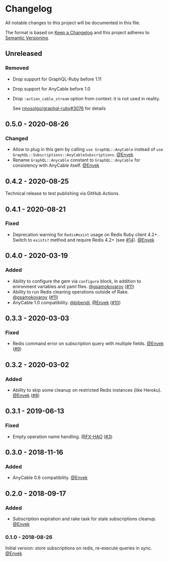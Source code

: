 # Changelog

All notable changes to this project will be documented in this file.

The format is based on [Keep a Changelog](http://keepachangelog.com/en/1.0.0/)
and this project adheres to [Semantic Versioning](http://semver.org/spec/v2.0.0.html).

## Unreleased

### Removed

 - Drop support for GraphQL-Ruby before 1.11

 - Drop support for AnyCable before 1.0

 - Drop `:action_cable_stream` option from context: it is not used in reality.

   See [rmosolgo/graphql-ruby#3076](https://github.com/rmosolgo/graphql-ruby/pull/3076) for details

## 0.5.0 - 2020-08-26

### Changed

 - Allow to plug in this gem by calling `use GraphQL::AnyCable` instead of `use GraphQL::Subscriptions::AnyCableSubscriptions`. [@Envek]
 - Rename `GraphQL::Anycable` constant to `GraphQL::AnyCable` for consistency with AnyCable itself. [@Envek]

## 0.4.2 - 2020-08-25

Technical release to test publishing via GitHub Actions.

## 0.4.1 - 2020-08-21

### Fixed

 - Deprecation warning for `Redis#exist` usage on Redis Ruby client 4.2+. Switch to `exists?` method and require Redis 4.2+ (see [#14](https://github.com/anycable/graphql-anycable/issues/14)). [@Envek]

## 0.4.0 - 2020-03-19

### Added

 - Ability to configure the gem via `configure` block, in addition to enironment variables and yaml files. [@gsamokovarov] ([#11](https://github.com/Envek/graphql-anycable/pull/11))
 - Ability to run Redis cleaning operations outside of Rake. [@gsamokovarov] ([#11](https://github.com/Envek/graphql-anycable/pull/11))
 - AnyCable 1.0 compatibility. [@bibendi], [@Envek] ([#10](https://github.com/Envek/graphql-anycable/pull/10))

## 0.3.3 - 2020-03-03

### Fixed

 - Redis command error on subscription query with multiple fields. [@Envek] ([#9](https://github.com/Envek/graphql-anycable/issues/9))

## 0.3.2 - 2020-03-02

### Added

 - Ability to skip some cleanup on restricted Redis instances (like Heroku). [@Envek] ([#8](https://github.com/Envek/graphql-anycable/issues/8))

## 0.3.1 - 2019-06-13

### Fixed

 - Empty operation name handling. [@FX-HAO] ([#3](https://github.com/Envek/graphql-anycable/pull/3))

## 0.3.0 - 2018-11-16

### Added

 - AnyCable 0.6 compatibility. [@Envek]

## 0.2.0 - 2018-09-17

### Added

 - Subscription expiration and rake task for stale subscriptions cleanup. [@Envek]

### 0.1.0 - 2018-08-26

Initial version: store subscriptions on redis, re-execute queries in sync. [@Envek]

[@gsamokovarov]: https://github.com/gsamokovarov "Genadi Samokovarov"
[@bibendi]: https://github.com/bibendi "Misha Merkushin"
[@FX-HAO]: https://github.com/FX-HAO "Fuxin Hao"
[@Envek]: https://github.com/Envek "Andrey Novikov"
